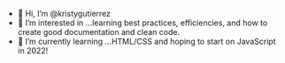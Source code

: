 - 👋 Hi, I’m @kristygutierrez
- 👀 I’m interested in ...learning best practices, efficiencies, and how to create good documentation and clean code.
- 🌱 I’m currently learning ...HTML/CSS and hoping to start on JavaScript in 2022!



<!---
kristygutierrez/kristygutierrez is a ✨ special ✨ repository because its `README.md` (this file) appears on your GitHub profile.
You can click the Preview link to take a look at your changes.
--->
